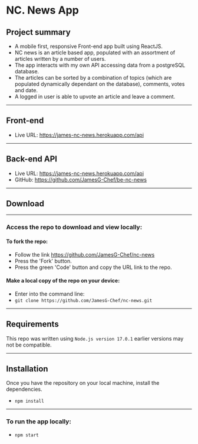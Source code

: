 # NC. News App
## Project summary

- A mobile first, responsive Front-end app built using ReactJS.
- NC news is an article based app, populated with an assortment of articles written by a number of users.
- The app interacts with my own API accessing data from a postgreSQL database.
- The articles can be sorted by a combination of topics (which are populated dynamically dependant on the database), comments, votes and date.
- A logged in user is able to upvote an article and leave a comment.

---
## Front-end

- Live URL: https://james-nc-news.herokuapp.com/api

---

## Back-end API

- Live URL: https://james-nc-news.herokuapp.com/api
- GitHub: https://github.com/JamesG-Chef/be-nc-news

---
## Download
---
### Access the repo to download and view locally:
#### **To fork the repo:**

 - Follow the link https://github.com/JamesG-Chef/nc-news
 - Press the 'Fork' button.
 - Press the green 'Code' button and copy the URL link to the repo.


#### **Make a local copy of the repo on your device:**
 - Enter into the command line:
 -  `git clone https://github.com/JamesG-Chef/nc-news.git`

---
## Requirements
This repo was written using `Node.js version 17.0.1` earlier versions may not be compatible.

---

## Installation
Once you have the repository on your local machine, install the dependencies.

- `npm install`

---

### To run the app locally:

- `npm start`
